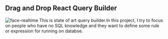 ## Drag and Drop React Query Builder
![face-realtime](./Rec.gif?raw=true "Title")
This is state of art query builder.In this project, I try to focus on people who  have no SQL knowledge and they want to define some rule or expression for running on databse.
